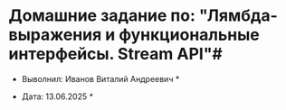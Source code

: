 # Домашние задание по: "Лямбда-выражения и функциональные интерфейсы. Stream API"#

* Выволнил: Иванов Виталий Андреевич *

* Дата: 13.06.2025 *

